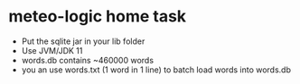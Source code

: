 # meteo-logic home task
* Put the sqlite jar in your lib folder
* Use JVM/JDK 11
* words.db contains ~460000 words
* you an use words.txt (1 word in 1 line) to batch load words into words.db
